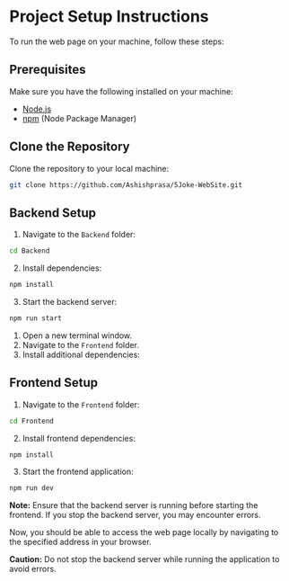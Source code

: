 # Project Setup Instructions

To run the web page on your machine, follow these steps:

## Prerequisites

Make sure you have the following installed on your machine:

- [Node.js](https://nodejs.org/)
- [npm](https://www.npmjs.com/) (Node Package Manager)

## Clone the Repository

Clone the repository to your local machine:

```bash
git clone https://github.com/Ashishprasa/5Joke-WebSite.git
```

## Backend Setup

1. Navigate to the `Backend` folder:

```bash
cd Backend
```

2. Install dependencies:

```bash
npm install
```

3. Start the backend server:

```bash
npm run start
```
1.  Open a new terminal window.
2.  Navigate to the `Frontend` folder.
3.  Install additional dependencies:
   
## Frontend Setup

1. Navigate to the `Frontend` folder:

```bash
cd Frontend
```

2. Install frontend dependencies:

```bash
npm install
```

3. Start the frontend application:

```bash
npm run dev
```

**Note:** Ensure that the backend server is running before starting the frontend. If you stop the backend server, you may encounter errors.

Now, you should be able to access the web page locally by navigating to the specified address in your browser.

**Caution:** Do not stop the backend server while running the application to avoid errors.
